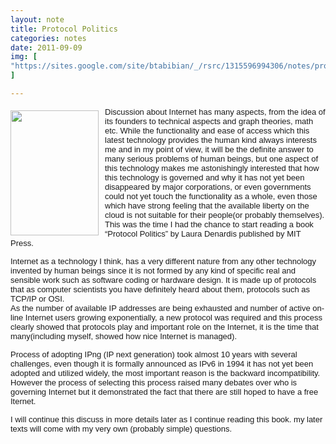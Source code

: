 ```yaml
---
layout: note
title: Protocol Politics
categories: notes
date: 2011-09-09
img: [
"https://sites.google.com/site/btabibian/_/rsrc/1315596994306/notes/protocolpolitics/9780262042574-f30.jpg",
]

---
```


<div>
<div style="margin:5px 10px 0px 0px;display:inline;float:left"><a href="../../notes/protocolpolitics/9780262042574-f30.jpg?attredirects=0/index.html" imageanchor="1"><img border="0" height="200" src="https://sites.google.com/site/btabibian/_/rsrc/1315596994306/notes/protocolpolitics/9780262042574-f30.jpg" width="141"/></a></div><font face="arial,sans-serif"><font size="2">Discussion about Internet has many aspects, from the idea of its founders to technical aspects and graph theories, math etc. While the functionality and ease of access which this latest technology provides the human kind always interests me and in my point of view, it will be the definite answer to many serious problems of human beings, but one aspect of this technology makes me astonishingly interested that how this technology is governed and why it has not yet been disappeared by major corporations, or even governments could not yet touch the functionality as a whole, even those which have strong feeling that the available liberty on the cloud is not suitable for their people(or probably themselves). This was the time I had the chance to start reading a book “Protocol Politics” by Laura Denardis published by MIT Press. </font></font>
<br>
<!--break-->
<p style="line-height:normal;margin-bottom:0pt"><span style="font-family:Times New Roman,serif"><font face="arial,sans-serif"><font size="2">Internet as a technology I think, has a very different nature from any other technology invented by human beings since it is not formed by any kind of specific real and sensible work such as software coding or hardware design. It is made up of protocols that as computer scientists you have definitely heard about them, protocols such as TCP/IP or OSI.</font></font></span></p></div><div><span style="font-family:Times New Roman,serif"><font face="arial,sans-serif"><font size="2">As the number of available IP addresses are being exhausted and number of active on-line Internet users growing exponentially, a new protocol was required and this process clearly showed that protocols play and important role on the Internet, it is the time that many(including myself, showed how nice Internet is managed). </font></font><span><font face="arial,sans-serif"><font size="2"> </font></font></span></span></div><div>
<p style="line-height:normal;margin-bottom:0pt"><span style="font-family:Times New Roman,serif"><font face="arial,sans-serif"><font size="2">Process of adopting IPng (IP next generation) took almost 10 years with several challenges, even though it is formally announced as IPv6 in 1994 it has not yet been adopted and utilized widely, the most important reason is the backward incompatibility. However the process of selecting this process raised many debates over who is governing Internet but it demonstrated the fact that there are still hoped to have a free Iternet.</font></font></span></p>
<p style="line-height:normal;margin-bottom:0pt"><span style="font-family:Times New Roman,serif"><font face="arial,sans-serif"><font size="2">I will continue this discuss in more details later as I continue reading this book. my later texts will come with my very own (probably simple) questions.</font></font></span></p></div>